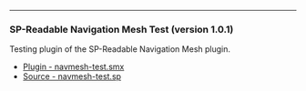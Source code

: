 ---
### SP-Readable Navigation Mesh Test (version 1.0.1)
Testing plugin of the SP-Readable Navigation Mesh plugin.

 * [Plugin - navmesh-test.smx](plugins/navmesh-test.smx?raw=true)
 * [Source - navmesh-test.sp](scripting/navmesh-test.sp)


